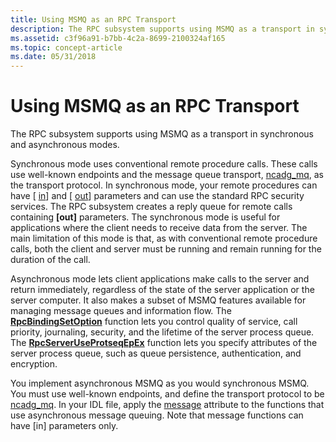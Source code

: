 ```yaml
---
title: Using MSMQ as an RPC Transport
description: The RPC subsystem supports using MSMQ as a transport in synchronous and asynchronous modes.
ms.assetid: c3f96a91-b7bb-4c2a-8699-2100324af165
ms.topic: concept-article
ms.date: 05/31/2018
---
```


# Using MSMQ as an RPC Transport

The RPC subsystem supports using MSMQ as a transport in synchronous and asynchronous modes.

Synchronous mode uses conventional remote procedure calls. These calls use well-known endpoints and the message queue transport, [ncadg\_mq](/windows/desktop/Midl/ncadg-mq), as the transport protocol. In synchronous mode, your remote procedures can have \[ [in](/windows/desktop/Midl/in)\] and \[ [out](/windows/desktop/Midl/out-idl)\] parameters and can use the standard RPC security services. The RPC subsystem creates a reply queue for remote calls containing **\[out\]** parameters. The synchronous mode is useful for applications where the client needs to receive data from the server. The main limitation of this mode is that, as with conventional remote procedure calls, both the client and server must be running and remain running for the duration of the call.

Asynchronous mode lets client applications make calls to the server and return immediately, regardless of the state of the server application or the server computer. It also makes a subset of MSMQ features available for managing message queues and information flow. The [**RpcBindingSetOption**](/windows/desktop/api/Rpcdce/nf-rpcdce-rpcbindingsetoption) function lets you control quality of service, call priority, journaling, security, and the lifetime of the server process queue. The [**RpcServerUseProtseqEpEx**](/windows/desktop/api/Rpcdce/nf-rpcdce-rpcserveruseprotseqepex) function lets you specify attributes of the server process queue, such as queue persistence, authentication, and encryption.

You implement asynchronous MSMQ as you would synchronous MSMQ. You must use well-known endpoints, and define the transport protocol to be [ncadg\_mq](/windows/desktop/Midl/ncadg-mq). In your IDL file, apply the [message](/windows/desktop/Midl/message) attribute to the functions that use asynchronous message queuing. Note that message functions can have \[in\] parameters only.

 

 
